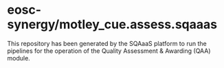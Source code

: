 # eosc-synergy/motley_cue.assess.sqaaas
This repository has been generated by the SQAaaS platform to run the pipelines
for the operation of the
Quality Assessment & Awarding (QAA)
module.